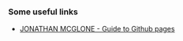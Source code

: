 
### Some useful links
* [JONATHAN MCGLONE - Guide to Github pages](http://jmcglone.com/guides/github-pages/)
